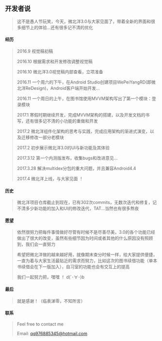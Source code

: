 ## 开发者说

> 这不是愚人节玩笑，今天，微北洋3.0与大家见面了，带着全新的界面和很多细节上的体验...还有很多记不清的优化

#### 经历

> 2016.9 视觉稿初稿
>
> 2016.10 根据需求和开发修改调整视觉稿
>
> 2016.10  微北洋3.0视觉稿内部查看，立项准备
>
> 2016.11  一个周六的下午，在Android Studio创建项目WePeiYangRD(即微北洋ReDesign)，Android客户端开始开发...
>
> 2016.11  一个周日的上午，在图书馆使用MVVM架构写出了第一个模块：登录模块
>
> 2017.1 寒假时期继续开发，完成MVVM架构的搭建，以及开发文档的书写，还有很多记不清的小功能的重做和开发
>
> 2017.2 微北洋组件化架构的思考与实践，完成应用架构的渐进式演变，以及迁移修改一部分老模块
>
> 2017.2 初步展示微北洋3.0的UI与新功能及其体验
>
> 2017.3.12 第一个内测版发布，收集bugs和改进意见...
>
> 2017.3.28 解决multidex分包的重大问题，并且兼容Android4.4
>
> 2017.4 微北洋上线，与大家见面 ！

#### 历史
> 微北洋项目仓库截止到现在，已有302次commits，无数次迭代和修复，记不清多少新功能的加入和UI的修改迭代，TAT...当然也有很多熬夜

#### 愿望
> 依然很努力把每件事情做好尽管有时候不是尽善尽美，3.0的各个功能已经做出了很大的改变，虽然有些细节因为时间或者其他的什么原因没有照顾到，我们会一直努力
>
> 希望把微北洋做的越来越好用，就像期末查分时候一样，给大家提供便捷，一直为着与大家生活最贴近的需求而努力，比如这次的图书续借功能（单本书续借会在下一版加入），自习室的功能也会有交互上的提高
>
> 我们一起努力把，嘿嘿 ！ d(`･∀･)b

#### 最后

> 就是感谢！（临表涕零，不知所言）

#### 联系

> Feel free to contact me
>
> Email: qq976885345@hotmail.com